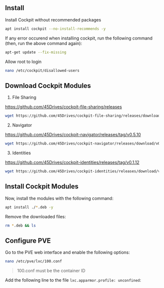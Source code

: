 ## Install

Install Cockpit without recommended packages

```bash
apt install cockpit --no-install-recommends -y
```

If any error occurend when installing cockpit, run the following command (then, run the above command again):

```bash
apt-get update --fix-missing
```

Allow root to login

```bash
nano /etc/cockpit/disallowed-users
```

## Download Cockpit Modules

1. File Sharing

https://github.com/45Drives/cockpit-file-sharing/releases

```bash
wget https://github.com/45Drives/cockpit-file-sharing/releases/download/v4.1.0/cockpit-file-sharing_4.1.0-1focal_all.deb
```

2. Navigator

https://github.com/45Drives/cockpit-navigator/releases/tag/v0.5.10

```bash
wget https://github.com/45Drives/cockpit-navigator/releases/download/v0.5.10/cockpit-navigator_0.5.10-1focal_all.deb
```

3. Identities

https://github.com/45Drives/cockpit-identities/releases/tag/v0.1.12

```bash
wget https://github.com/45Drives/cockpit-identities/releases/download/v0.1.12/cockpit-identities_0.1.12-1focal_all.deb
```

## Install Cockpit Modules

Now, install the modules with the following command:

```bash
apt install ./*.deb -y
```

Remove the downloaded files:

```bash
rm *.deb && ls
```

## Configure PVE

Go to the PVE web interface and enable the following options:

```bash
nano /etc/pve/lxc/100.conf
```
> 100.conf must be the container ID

Add the following line to the file `lxc.apparmor.profile: unconfined`:
